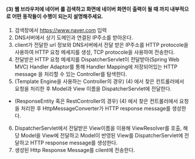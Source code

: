 #### (3) 웹 브라우저에 네이버 를 검색하고 화면에 네이버 화면이 출력이 될 때 까지 내부적으로 어떤 동작들이 수행이 되는지 설명해주세요.
1. 검색창에서 https://www.naver.com 입력
2. DNS서버에서 상기 도메인과 연결된 IP주소를 받아온다.
3. client가 전달한 url 정보와 DNS서버에서 전달 받은 IP주소를 HTTP protocole을 사용하여 HTTP 요청 메세지를 생성, TCP protocole을 사용하여 전송한다.
4. 전달받은 HTTP 요청 메세지를 DispatcherServlet이 전달받아(Spring Web MVC) Handler Adaptor를 통해 Handler Mapping에 저장되어있는 HTTP message 을 처리할 수 있는 Controller를 탐색한다.
5. (Template Engine을 사용하는 Controller의 경우) (4) 에서 찾은 컨트롤러에서 요청을 처리한 후 Model과 View 이름을 DispatcherServlet에 전달한다.
  - (ResponseEntity 혹은 RestController의 경우) (4) 에서 찾은 컨트롤러에서 요청을 처리한 후 HttpMessageConverter가 HTTP response message를 생성한다.
6. DispatcherServlet에서 전달받은 View이름을 이용해 ViewResolver를 호출, 해당 Model을 View에 전달하고 Model이 반영된 View를 DispatcherServlet에 전달하고 HTTP response message를 생성한다.
7. 생성된 Http Response Message를 cilent에 전송한다.
